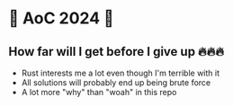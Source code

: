 # 🎄 AoC 2024 🎄

## How far will I get before I give up 🔥🔥🔥
* Rust interests me a lot even though I'm terrible with it
* All solutions will probably end up being brute force
* A lot more "why" than "woah" in this repo
